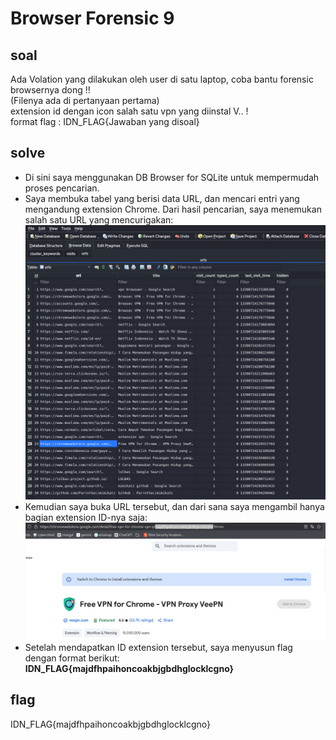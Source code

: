 # Browser Forensic 9
## soal
Ada Volation yang dilakukan oleh user di satu laptop, coba bantu forensic browsernya dong !! \
(Filenya ada di pertanyaan pertama) \
extension id dengan icon salah satu vpn yang diinstal V.. ! \
format flag : IDN_FLAG{Jawaban yang disoal}

## solve
- Di sini saya menggunakan DB Browser for SQLite untuk mempermudah proses pencarian.
- Saya membuka tabel yang berisi data URL, dan mencari entri yang mengandung extension Chrome. Dari hasil pencarian, saya menemukan salah satu URL yang mencurigakan:
  ![alt text](<images/Browser Forensic 9/image.png>)
- Kemudian saya buka URL tersebut, dan dari sana saya mengambil hanya bagian extension ID-nya saja:
  ![alt text](<images/Browser Forensic 9/image-1.png>)
- Setelah mendapatkan ID extension tersebut, saya menyusun flag dengan format berikut: **IDN_FLAG{majdfhpaihoncoakbjgbdhglocklcgno}**

## flag
IDN_FLAG{majdfhpaihoncoakbjgbdhglocklcgno}